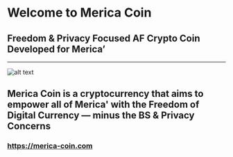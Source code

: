 # Welcome to Merica Coin #
## Freedom & Privacy Focused AF Crypto Coin Developed for Merica’ ##

 ----
![alt text](https://github.com/ttracx/merica-coin/blob/main/src/merica_eagle_profile.png)

## Merica Coin is a cryptocurrency that aims to empower all of Merica' with the Freedom of Digital Currency — minus the BS & Privacy Concerns ##

### https://merica-coin.com ###
